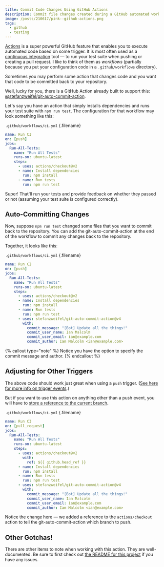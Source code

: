 ```yaml
---
title: Commit Code Changes Using GitHub Actions
description: Commit file changes created during a GitHub automated workflow run.
image: /posts/210617/pink--github-actions.png
tags:
  - github
  - testing
---
```


[Actions](https://github.com/features/actions) is a super powerful GitHub feature that enables you to execute automated code based on some trigger. It is most often used as a [continuous integration](/posts/wtf-is-continuous-integration/) tool — to run your test suite when pushing or creating a pull request. I like to think of them as _workflows_ (partially because you put your configuration code in a `.github/workflows` directory).

Sometimes you may perform some action that changes code and you want that code to be committed back to your repository.

Well, lucky for you, there is a GitHub Action already built to support this: [@stefanzweifel/git-auto-commit-action](https://github.com/stefanzweifel/git-auto-commit-action).

Let's say you have an action that simply installs dependencies and runs your test suite with `npm run test`. The configuration for that workflow may look something like this:

`.github/workflows/ci.yml` {.filename}

```yaml
name: Run CI
on: [push]
jobs:
  Run-All-Tests:
    name: "Run All Tests"
    runs-on: ubuntu-latest
    steps:
      - uses: actions/checkout@v2
      - name: Install dependencies
        run: npm install
      - name: Run tests
        run: npm run test
```

Super! That'll run your tests and provide feedback on whether they passed or not (assuming your test suite is configured correctly).

## Auto-Committing Changes

Now, suppose `npm run test` changed some files that you want to commit back to the repository. You can add the git-auto-commit-action at the end of the workflow to commit any changes back to the repository.

Together, it looks like this:

`.github/workflows/ci.yml` {.filename}

```yaml
name: Run CI
on: [push]
jobs:
  Run-All-Tests:
    name: "Run All Tests"
    runs-on: ubuntu-latest
    steps:
      - uses: actions/checkout@v2
      - name: Install dependencies
        run: npm install
      - name: Run tests
        run: npm run test
      - uses: stefanzweifel/git-auto-commit-action@v4
        with:
          commit_message: "[Bot] Update all the things!"
          commit_user_name: Ian Malcolm
          commit_user_email: ian@example.com
          commit_author: Ian Malcolm <ian@example.com>
```

{% callout type="note" %}
Notice you have the option to specify the commit message and author.
{% endcallout %}

## Adjusting for Other Triggers

The above code should work just great when using a `push` trigger. ([See here for more info on trigger events](https://docs.github.com/en/actions/reference/events-that-trigger-workflows).)

But if you want to use this action on anything other than a push event, you will have to [store a reference to the current branch](https://github.com/stefanzweifel/git-auto-commit-action#checkout-the-correct-branch).

`.github/workflows/ci.yml` {.filename}

```yaml
name: Run CI
on: [pull_request]
jobs:
  Run-All-Tests:
    name: "Run All Tests"
    runs-on: ubuntu-latest
    steps:
      - uses: actions/checkout@v2
        with:
          ref: ${{ github.head_ref }}
      - name: Install dependencies
        run: npm install
      - name: Run tests
        run: npm run test
      - uses: stefanzweifel/git-auto-commit-action@v4
        with:
          commit_message: "[Bot] Update all the things!"
          commit_user_name: Ian Malcolm
          commit_user_email: ian@example.com
          commit_author: Ian Malcolm <ian@example.com>
```

Notice the change here — we added a reference to the `actions/checkout` action to tell the git-auto-commit-action which branch to push.

## Other Gotchas!

There are other items to note when working with this action. They are well-documented. Be sure to first check out [the README for this project](https://github.com/stefanzweifel/git-auto-commit-action) if you have any issues.
